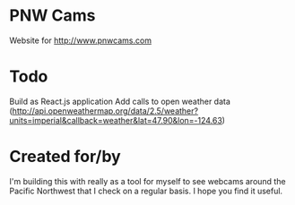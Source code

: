 # PNW Cams
Website for http://www.pnwcams.com

# Todo
Build as React.js application
Add calls to open weather data
(http://api.openweathermap.org/data/2.5/weather?units=imperial&callback=weather&lat=47.90&lon=-124.63)

# Created for/by
I'm building this with really as a tool for myself to see webcams around the Pacific Northwest that I check on a regular basis. I hope you find it useful.
